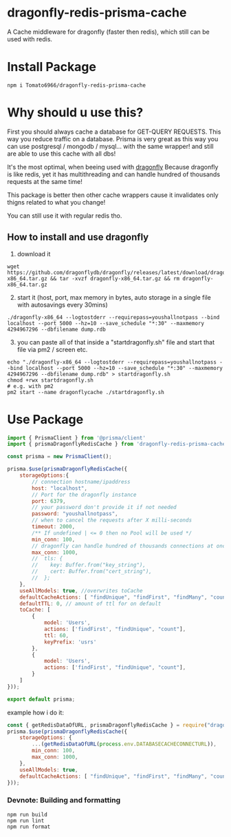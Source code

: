 # dragonfly-redis-prisma-cache
A Cache middleware for dragonfly (faster then redis), which still can be used with redis.

# Install Package
```
npm i Tomato6966/dragonfly-redis-prisma-cache
```

# Why should u use this?

First you should always cache a database for GET-QUERY REQUESTS.
This way you reduce traffic on a database.
Prisma is very great as this way you can use postgresql / mongodb / mysql... with the same wrapper! and still are able to use this cache with all dbs!

It's the most optimal, when beeing used with [dragonfly](https://github.com/dragonflydb/dragonfly)
Because dragonfly is like redis, yet it has multithreading and can handle hundred of thousands requests at the same time!

This package is better then other cache wrappers cause it invalidates only thigns related to what you change!

You can still use it with regular redis tho.

## How to install and use dragonfly

1. download it
```
wget https://github.com/dragonflydb/dragonfly/releases/latest/download/dragonfly-x86_64.tar.gz && tar -xvzf dragonfly-x86_64.tar.gz && rm dragonfly-x86_64.tar.gz
```
2. start it (host, port, max memory in bytes, auto storage in a single file with autosavings every 30mins)
```
./dragonfly-x86_64 --logtostderr --requirepass=youshallnotpass --bind localhost --port 5000 --hz=10 --save_schedule "*:30" --maxmemory 4294967296 --dbfilename dump.rdb
```
3. you can paste all of that inside a "startdragonfly.sh" file and start that file via pm2 / screen etc.
```
echo "./dragonfly-x86_64 --logtostderr --requirepass=youshallnotpass --bind localhost --port 5000 --hz=10 --save_schedule "*:30" --maxmemory 4294967296 --dbfilename dump.rdb" > startdragonfly.sh
chmod +rwx startdragonfly.sh
# e.g. with pm2
pm2 start --name dragonflycache ./startdragonfly.sh
```

# Use Package
```js
import { PrismaClient } from '@prisma/client'
import { prismaDragonflyRedisCache } from 'dragonfly-redis-prisma-cache';

const prisma = new PrismaClient();

prisma.$use(prismaDragonflyRedisCache({
    storageOptions:{
        // connection hostname/ipaddress
        host: "localhost",
        // Port for the dragonfly instance
        port: 6379,
        // your password don't provide it if not needed
        password: "youshallnotpass",
        // when to cancel the requests after X milli-seconds
        timeout: 2000,
        /** If undefined | <= 0 then no Pool will be used */
        min_conn: 100,
        // dragonfly can handle hundred of thousands connections at once
        max_conn: 1000,
        //  tls: {
        //    key: Buffer.from("key_string"),
        //    cert: Buffer.from("cert_string"),
        //  };
    },
    useAllModels: true, //overwrites toCache
    defaultCacheActions: [ "findUnique", "findFirst", "findMany", "count", "aggregate", "groupBy", "findRaw", "aggregateRaw" ],
    defaultTTL: 0, // amount of ttl for on default
    toCache: [
        {                      
            model: 'Users',                
            actions: ['findFirst', "findUnique", "count"],           
            ttl: 60,                       
            keyPrefix: 'usrs'             
        },
        {
            model: 'Users',
            actions: ['findFirst', "findUnique", "count"],
        }
    ]
}));

export default prisma;
```
example how i do it:

```js
const { getRedisDataOfURL, prismaDragonflyRedisCache } = require("dragonfly-redis-prisma-cache");
prisma.$use(prismaDragonflyRedisCache({
    storageOptions: {
        ...(getRedisDataOfURL(process.env.DATABASECACHECONNECTURL)),
        min_conn: 100,
        max_conn: 1000,
    },
    useAllModels: true,
    defaultCacheActions: [ "findUnique", "findFirst", "findMany", "count", "aggregate", "groupBy", "findRaw", "aggregateRaw" ],
}));
```

### Devnote: Building and formatting
```
npm run build
npm run lint
npm run format
```

